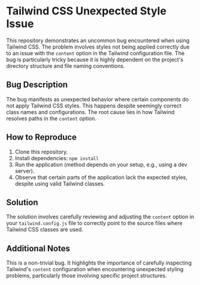 # Tailwind CSS Unexpected Style Issue

This repository demonstrates an uncommon bug encountered when using Tailwind CSS.  The problem involves styles not being applied correctly due to an issue with the `content` option in the Tailwind configuration file.  The bug is particularly tricky because it is highly dependent on the project's directory structure and file naming conventions.

## Bug Description

The bug manifests as unexpected behavior where certain components do not apply Tailwind CSS styles.  This happens despite seemingly correct class names and configurations. The root cause lies in how Tailwind resolves paths in the `content` option.

## How to Reproduce

1. Clone this repository.
2. Install dependencies: `npm install`
3. Run the application (method depends on your setup, e.g., using a dev server). 
4. Observe that certain parts of the application lack the expected styles, despite using valid Tailwind classes. 

## Solution

The solution involves carefully reviewing and adjusting the `content` option in your `tailwind.config.js` file to correctly point to the source files where Tailwind CSS classes are used.

## Additional Notes

This is a non-trivial bug. It highlights the importance of carefully inspecting Tailwind's `content` configuration when encountering unexpected styling problems, particularly those involving specific project structures.